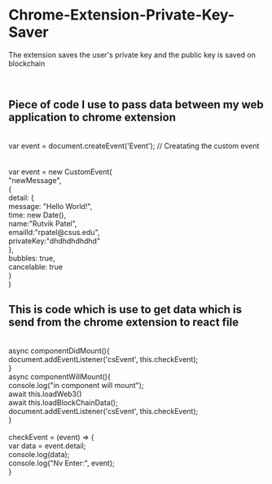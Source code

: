 # Chrome-Extension-Private-Key-Saver
The extension saves the user's private key and the public key is saved on blockchain

<br>
<h2>Piece of code I use to pass data between my web application to chrome extension </h2>
 <br>var event = document.createEvent('Event');
 // Creatating the custom event 
 <br>
 <br>
 <br>     var event = new CustomEvent(
<br>      "newMessage", 
<br>      {
<br>        detail: {
<br>          message: "Hello World!",
<br>          time: new Date(),
<br>         name:"Rutvik Patel",
<br>          emailId:"rpatel@csus.edu",
<br>          privateKey:"dhdhdhdhdhd"
<br>        },
<br>        bubbles: true,
<br>        cancelable: true
<br>      }
<br>    )


<h2>This is code which is use to get data which is send from the chrome extension to react file</h2>


<br> async componentDidMount(){
<br>      document.addEventListener('csEvent', this.checkEvent);
<br>    }
<br>    async componentWillMount(){
<br>      console.log("in component will mount");
<br>      await this.loadWeb3()
<br>      await this.loadBlockChainData();
<br>      document.addEventListener('csEvent', this.checkEvent);
<br>    }
<br>
<br>    checkEvent = (event) => {
<br>      var data = event.detail;
<br>      console.log(data);
<br>      console.log("Nv Enter:", event);
<br>    }






